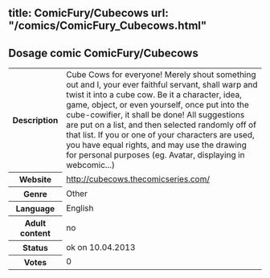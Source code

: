 title: ComicFury/Cubecows
url: "/comics/ComicFury_Cubecows.html"
---
Dosage comic ComicFury/Cubecows
-----------------------------------------

<table class="comicinfo">
<tr>
<th>Description</th><td>Cube Cows for everyone! Merely shout something out and I, your ever faithful servant, shall warp and twist it into a cube cow. Be it a character, idea, game, object, or even yourself, once put into the cube-cowifier, it shall be done! All suggestions are put on a list, and then selected randomly off of that list. If you or one of your characters are used, you have equal rights, and may use the drawing for personal purposes (eg. Avatar, displaying in webcomic...)</td>
</tr>
<tr>
<th>Website</th><td><a href="http://cubecows.thecomicseries.com/">http://cubecows.thecomicseries.com/</a></td>
</tr>
<tr>
<th>Genre</th><td>Other</td>
</tr>
<tr>
<th>Language</th><td>English</td>
</tr>
<tr>
<th>Adult content</th><td>no</td>
</tr>
<tr>
<th>Status</th><td>ok on 10.04.2013</td>
</tr>
<tr>
<th>Votes</th><td>0</div></td>
</tr>
</table>
